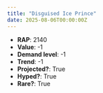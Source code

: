 ```yaml
---
title: "Disguised Ice Prince"
date: 2025-08-06T00:00:00Z
---
```

- **RAP**: 2140
- **Value**: -1
- **Demand level**: -1
- **Trend**: -1
- **Projected?**: True
- **Hyped?**: True
- **Rare?**: True
